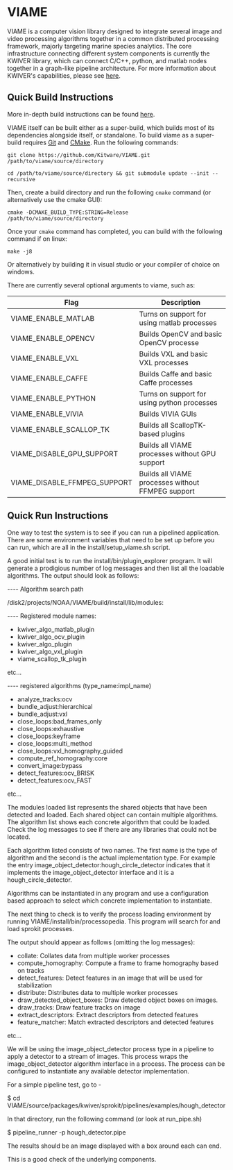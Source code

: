 
VIAME
=====

VIAME is a computer vision library designed to integrate several image and
video processing algorithms together in a common distributed processing framework,
majorly targeting marine species analytics. The core infrastructure connecting
different system components is currently the KWIVER library, which can connect
C/C++, python, and matlab nodes together in a graph-like pipeline architecture.
For more information about KWIVER's capabilities, please
see [here](https://github.com/Kitware/kwiver/).


Quick Build Instructions
------------------------

More in-depth build instructions can be found [here](doc/install_guide.rst).

VIAME itself can be built either as a super-build, which builds most of its
dependencies alongside itself, or standalone. To build viame as a super-build
requires [Git](https://git-scm.com/) and [CMake](https://cmake.org/). Run the
following commands:

	git clone https://github.com/Kitware/VIAME.git /path/to/viame/source/directory

	cd /path/to/viame/source/directory && git submodule update --init --recursive

Then, create a build directory and run the following `cmake` command (or alternatively
use the cmake GUI):

	cmake -DCMAKE_BUILD_TYPE:STRING=Release /path/to/viame/source/directory

Once your `cmake` command has completed, you can build with the following
command if on linux:

	make -j8

Or alternatively by building it in visual studio or your compiler of choice on windows.

There are currently several optional arguments to viame, such as:

| Flag                         | Description                                       |
|------------------------------|---------------------------------------------------|
| VIAME_ENABLE_MATLAB          | Turns on support for using matlab processes       |
| VIAME_ENABLE_OPENCV          | Builds OpenCV and basic OpenCV processe           |
| VIAME_ENABLE_VXL             | Builds VXL and basic VXL processes                |
| VIAME_ENABLE_CAFFE           | Builds Caffe and basic Caffe processes            |
| VIAME_ENABLE_PYTHON          | Turns on support for using python processes       |
| VIAME_ENABLE_VIVIA           | Builds VIVIA GUIs                                 |
| VIAME_ENABLE_SCALLOP_TK      | Builds all ScallopTK-based plugins                |
| VIAME_DISABLE_GPU_SUPPORT    | Builds all VIAME processes without GPU support    |
| VIAME_DISABLE_FFMPEG_SUPPORT | Builds all VIAME processes without FFMPEG support |

Quick Run Instructions
----------------------

One way to test the system is to see if you can run a pipelined application.
There are some environment variables that need to be set up before you can run,
which are all in the install/setup_viame.sh script.

A good initial test is to run the install/bin/plugin_explorer program. It
will generate a prodigious number of log messages and then list all the loadable
algorithms. The output should look as follows:

---- Algorithm search path

/disk2/projects/NOAA/VIAME/build/install/lib/modules:

---- Registered module names:

*  kwiver_algo_matlab_plugin
*  kwiver_algo_ocv_plugin
*  kwiver_algo_plugin
*  kwiver_algo_vxl_plugin
*  viame_scallop_tk_plugin

etc...


---- registered algorithms (type_name:impl_name)

*  analyze_tracks:ocv
*  bundle_adjust:hierarchical
*  bundle_adjust:vxl
*  close_loops:bad_frames_only
*  close_loops:exhaustive
*  close_loops:keyframe
*  close_loops:multi_method
*  close_loops:vxl_homography_guided
*  compute_ref_homography:core
*  convert_image:bypass
*  detect_features:ocv_BRISK
*  detect_features:ocv_FAST

etc...


The modules loaded list represents the shared objects that have been detected
and loaded. Each shared object can contain multiple algorithms. The algorithm
list shows each concrete algorithm that could be loaded. Check the log messages
to see if there are any libraries that could not be located.

Each algorithm listed consists of two names. The first name is the type of
algorithm and the second is the actual implementation type. For example the
entry image_object_detector:hough_circle_detector indicates that it implements
the image_object_detector interface and it is a hough_circle_detector.

Algorithms can be instantiated in any program and use a configuration based
approach to select which concrete implementation to instantiate.

The next thing to check is to verify the process loading environment by running
VIAME/install/bin/processopedia. This program will search for and load sprokit
processes.

The output should appear as follows (omitting the log messages):

* collate: Collates data from multiple worker processes
* compute_homography: Compute a frame to frame homography based on tracks
* detect_features: Detect features in an image that will be used for stabilization
* distribute: Distributes data to multiple worker processes
* draw_detected_object_boxes: Draw detected object boxes on images.
* draw_tracks: Draw feature tracks on image
* extract_descriptors: Extract descriptors from detected features
* feature_matcher: Match extracted descriptors and detected features

etc...

We will be using the image_object_detector process type in a pipeline to apply a
detector to a stream of images. This process wraps the image_object_detector 
algorithm interface in a process. The process can be configured to instantiate
any available detector implementation.

For a simple pipeline test, go to -

$ cd VIAME/source/packages/kwiver/sprokit/pipelines/examples/hough_detector

In that directory, run the following command (or look at run_pipe.sh)

$ pipeline_runner -p hough_detector.pipe

The results should be an image displayed with a box around each can end.

This is a good check of the underlying components.
